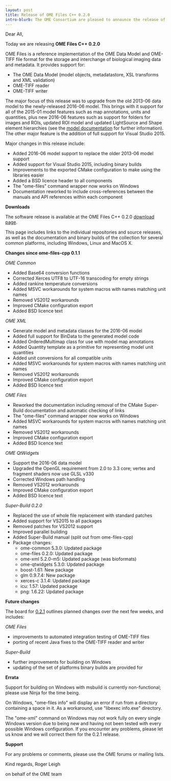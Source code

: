 ```yaml
---
layout: post
title: Release of OME Files C++ 0.2.0
intro-blurb: The OME Consortium are pleased to announce the release of OME Files C++ 0.2.0
---
```

Dear All,

Today we are releasing **OME Files C++ 0.2.0**

OME Files is a reference implementation of the OME Data Model and
OME-TIFF file format for the storage and interchange of biological
imaging data and metadata. It provides support for:

-  The OME Data Model (model objects, metadatastore, XSL transforms and XML validation)
-  OME-TIFF reader
-  OME-TIFF writer

The major focus of this release was to upgrade from the old 2013-06
data model to the newly-released 2016-06 model. This brings with it
support for all of the 2015-01 model features such as map annotations,
units and quantities, plus new 2016-06 features such as support for
folders for images and ROIs, updated ROI model and updated LightSource
and Shape element hierarchies (see the [model
documentation](http://www.openmicroscopy.org/site/support/ome-model/schemas/june-2016.html)
for further information). The other major feature is the addition of
full support for Visual Studio 2015.

Major changes in this release include:

-  Added 2016-06 model support to replace the older 2013-06 model support
-  Added support for Visual Studio 2015, including binary builds
-  Improvements to the exported CMake configuration to make using the libraries easier
-  Added a BSD licence header to all components
-  The "ome-files" command wrapper now works on Windows
-  Documentation reworked to include cross-references between the manuals and API references within each component

**Downloads**

The software release is available at the OME Files C++ 0.2.0 [download
page](http://downloads.openmicroscopy.org/ome-files-cpp/0.2.0/).

This page includes links to the individual repositories and source
releases, as well as the documentation and binary builds of the
collection for several common platforms, including Windows, Linux and
MacOS X.

**Changes since ome-files-cpp 0.1.1**

*OME Common*

-  Added Base64 conversion functions
-  Corrected Xerces UTF8 to UTF-16 transcoding for empty strings
-  Added rankine temperature conversions
-  Added MSVC workarounds for system macros with names matching unit names
-  Removed VS2012 workarounds
-  Improved CMake configuration export
-  Added BSD licence text

*OME XML*

-  Generate model and metadata classes for the 2016-06 model
-  Added full support for BinData to the generated model code
-  Added OrderedMultimap class for use with model map annotations
-  Added Quantity template as a primitive for representing model unit quantities
-  Added unit conversions for all compatible units
-  Added MSVC workarounds for system macros with names matching unit names
-  Removed VS2012 workarounds
-  Improved CMake configuration export
-  Added BSD licence text

*OME Files*

-  Reworked the documentation including removal of the CMake Super-Build documentation and automatic checking of links
-  The "ome-files" command wrapper now works on Windows
-  Added MSVC workarounds for system macros with names matching unit names
-  Removed VS2012 workarounds
-  Improved CMake configuration export
-  Added BSD licence text

*OME QtWidgets*

-  Support the 2016-06 data model
-  Upgraded the OpenGL requirement from 2.0 to 3.3 core; vertex and fragment shaders now use GLSL v330
-  Corrected Windows path handling
-  Removed VS2012 workarounds
-  Improved CMake configuration export
-  Added BSD licence text

*Super-Build 0.2.0*

-  Replaced the use of whole file replacement with standard patches
-  Added support for VS2015 to all packages
-  Removed patches for VS2012 support
-  Improved parallel building
-  Added Super-Build manual (split out from ome-files-cpp)
-  Package changes:
   -  ome-common 5.3.0: Updated package
   -  ome-files 0.2.0: Updated package
   -  ome-xml 5.2.0-m5: Updated package (was bioformats)
   -  ome-qtwidgets 5.3.0: Updated package
   -  boost-1.61: New package
   -  glm 0.9.7.4: New package
   -  xerces-c 3.1.4: Updated package
   -  icu: 1.57: Updated package
   -  png: 1.6.22: Updated package

**Future changes**

The board for [0.2.1](https://trello.com/b/z7p43vGM/ome-files-c-0-2-1)
outlines planned changes over the next few weeks, and includes:

*OME Files*

-  improvements to automated integration testing of OME-TIFF files
-  porting of recent Java fixes to the OME-TIFF reader and writer

*Super-Build*

-  further improvements for building on Windows
-  updating of the set of platforms binary builds are provided for

**Errata**

Support for building on Windows with msbuild is currently
non-functional; please use Ninja for the time being.

On Windows, "ome-files info" will display an error if run from a
directory containing a space in it. As a workaround, use "libexec
info.exe" directory.

The "ome-xml" command on Windows may not work fully on every single
Windows version due to being new and having not been tested with every
possible Windows configuration. If you encounter any problems, please
let us know and we will correct them for the 0.2.1 release.

**Support**

For any problems or comments, please use the OME forums or mailing lists.

Kind regards,
Roger Leigh

on behalf of the OME team
